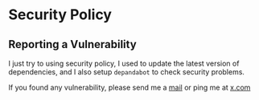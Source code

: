 # Security Policy

## Reporting a Vulnerability

I just try to using security policy, I used to update the latest version of dependencies, and I also setup `depandabot` to check security problems.

If you found any vulnerability, please send me a [mail](mailto:huuquyetng@gmail.com) or ping me at [x.com](https://x.com/huuquyetng)
